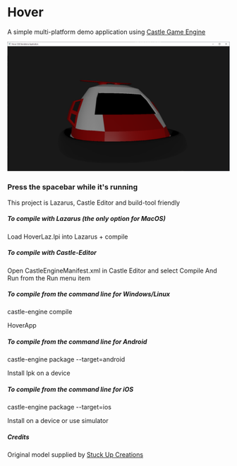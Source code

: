 # Hover

A simple multi-platform demo application using [Castle Game Engine](https://castle-engine.io/)

![](doc/screengrab.png)

### Press the spacebar while it's running

This project is Lazarus, Castle Editor and build-tool friendly

##### To compile with Lazarus (the only option for MacOS)

Load HoverLaz.lpi into Lazarus + compile

##### To compile with Castle-Editor

Open CastleEngineManifest.xml in Castle Editor and select Compile And Run from the Run menu item

##### To compile from the command line for Windows/Linux

castle-engine compile

HoverApp

##### To compile from the command line for Android

castle-engine package  --target=android

Install lpk on a device

##### To compile from the command line for iOS

castle-engine package  --target=ios

Install on a device or use simulator

##### Credits

Original model supplied by [Stuck Up Creations](https://stuckupcreations.itch.io/)

